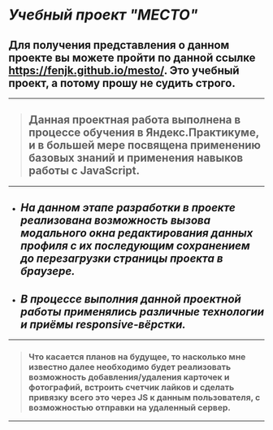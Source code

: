 # **_Учебный проект "МЕСТО"_**

## Для получения представления о данном проекте вы можете пройти по данной ссылке https://fenjk.github.io/mesto/. Это учебный проект, а потому прошу не судить строго.
___ 
> ## Данная проектная работа выполнена в процессе обучения в Яндекс.Практикуме, и в большей мере посвящена применению базовых знаний и применения навыков работы с JavaScript.
___
+ ## ***На данном этапе разработки в проекте реализована возможность вызова модального окна редактирования данных профиля с их последующим сохранением до перезагрузки страницы проекта в браузере.***
+ ## ***В процессе выполния данной проектной работы применялись различные технологии и приёмы responsive-вёрстки.***
___
> ### Что касается планов на будущее, то насколько мне известно далее необходимо будет реализовать возможность добавления/удаления карточек и фотографий, встроить счетчик лайков и сделать привязку всего это через JS к данным пользователя, с возможностью отправки на удаленный сервер.
 ___